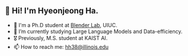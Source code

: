 ## 👋 Hi! I'm Hyeonjeong Ha.
- 🌱 I'm a Ph.D student at <a href="https://blender.cs.illinois.edu/">Blender Lab</a>, UIUC.
- 🔭 I’m currently studying Large Language Models and Data-efficiency.
- 🎖 Previously, M.S. student at KAIST AI.
- 📫 How to reach me: hh38@illinois.edu
<!--
**HyeonjeongHa/hyeonjeongha** is a ✨ _special_ ✨ repository because its `README.md` (this file) appears on your GitHub profile.

Here are some ideas to get you started:

- 🔭 I’m currently working on ...
- 🌱 I’m currently learning ...
- 👯 I’m looking to collaborate on ...
- 🤔 I’m looking for help with ...
- 💬 Ask me about ...
- 📫 How to reach me: ...
- 
- ⚡ Fun fact: ...
-->
